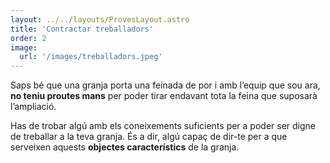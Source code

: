 ```yaml
---
layout: ../../layouts/ProvesLayout.astro
title: 'Contractar treballadors'
order: 2
image:
  url: '/images/treballadors.jpeg'
---
```


Saps bé que una granja porta una feinada de por i amb l’equip que sou ara, **no teniu proutes mans** per poder tirar endavant tota la feina que suposarà l’ampliació.

Has de trobar algú amb els coneixements suficients per a poder ser digne de treballar a la teva granja. És a dir, algú capaç de dir-te per a que serveixen aquests **objectes característics** de la granja.
